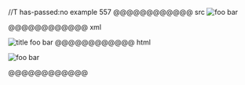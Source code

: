 //T has-passed:no
example 557
@@@@@@@@@@@@ src
![*foo* bar]

[*foo* bar]: /url "title"
@@@@@@@@@@@@ xml
<?xml version="1.0" encoding="UTF-8"?>
<!DOCTYPE document SYSTEM "CommonMark.dtd">
<document xmlns="http://commonmark.org/xml/1.0">
  <paragraph>
    <image destination="/url" title="title">
      <emph>
        <text>foo</text>
      </emph>
      <text> bar</text>
    </image>
  </paragraph>
</document>
@@@@@@@@@@@@ html
<p><img src="/url" alt="foo bar" title="title" /></p>
@@@@@@@@@@@@
